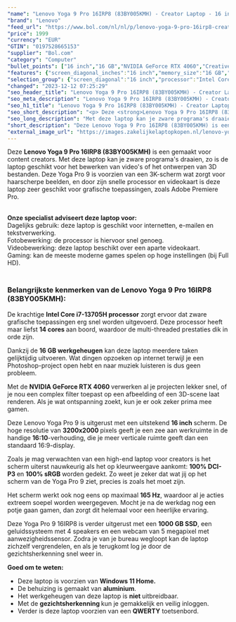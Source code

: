 ```yaml
---
"name": "Lenovo Yoga 9 Pro 16IRP8 (83BY005KMH) - Creator Laptop - 16 inch"
"brand": "Lenovo"
"feed_url": "https://www.bol.com/nl/nl/p/lenovo-yoga-9-pro-16irp8-creator-laptop-16-inch/9300000151986214"
"price": 1999
"currency": "EUR"
"GTIN": "0197528665153"
"supplier": "Bol.com"
"category": "Computer"
"bullet_points": ["16 inch","16 GB","NVIDIA GeForce RTX 4060","Creative"]
"features": {"screen_diagonal_inches":"16 inch","memory_size":"16 GB","graphics_card":"NVIDIA GeForce RTX 4060","purpose_laptop":"Creative"}
"selection_group": {"screen_diagonal":"16 inch","processor":"Intel Core i7","changed_price_past_3_days":false,"product_family":"Yoga"}
"changed": "2023-12-12 07:25:29"
"seo_header_title": "Lenovo Yoga 9 Pro 16IRP8 (83BY005KMH) - Creator Laptop - 16 inch"
"seo_meta_description": "Lenovo Yoga 9 Pro 16IRP8 (83BY005KMH) - Creator Laptop - 16 inch"
"seo_h1_title": "Lenovo Yoga 9 Pro 16IRP8 (83BY005KMH) - Creator Laptop - 16 inch"
"seo_short_description": "<p> Deze <strong>Lenovo Yoga 9 Pro 16IRP8 (83BY005KMH)</strong> is een gemaakt voor content creators."
"seo_long_description": "Met deze laptop kan je zware programa's draaien, zo is de laptop geschikt voor het bewerken van video's of het ontwerpen van 3D bestanden. Deze Yoga Pro 9 is voorzien van een 3K-scherm wat zorgt voor haarscherpe beelden, en door zijn snelle processor en videokaart is deze laptop zeer geschikt voor grafische toepassingen, zoals Adobe Premiere Pro. </p> <p> <br /><strong>Onze specialist adviseert deze laptop voor:</strong><br />Dagelijks gebruik: deze laptop is geschikt voor internetten, e-mailen en tekstverwerking. <br />Fotobewerking: de processor is hiervoor snel genoeg. <br />Videobewerking: deze laptop beschikt over een aparte videokaart. <br />Gaming: kan de meeste moderne games spelen op hoge instellingen (bij Full HD). </p> <h3><br />Belangrijkste kenmerken van de Lenovo Yoga 9 Pro 16IRP8 (83BY005KMH):</h3> <p> De krachtige <strong>Intel Core i7-13705H processor</strong> zorgt ervoor dat zware grafische toepassingen erg snel worden uitgevoerd. Deze processor heeft maar liefst <strong>14 cores </strong>aan boord, waardoor de multi-threaded prestaties dik in orde zijn. </p> <p> Dankzij de <strong>16 GB werkgeheugen</strong> kan deze laptop meerdere taken gelijktijdig uitvoeren. Wat dingen opzoeken op internet terwijl je een Photoshop-project open hebt en naar muziek luisteren is dus geen probleem. </p> <p> Met de <strong>NVIDIA GeForce RTX 4060 </strong>verwerken al je projecten lekker snel, of je nou een complex filter toepast op een afbeelding of een 3D-scene laat renderen. Als je wat ontspanning zoekt, kun je er ook zeker prima mee gamen. </p> <p> Deze Lenovo Yoga Pro 9 is uitgerust met een uitstekend <strong>16 inch </strong>scherm. De hoge resolutie van <strong>3200x2000 </strong>pixels geeft je een zee aan werkruimte in de handige <strong>16:10</strong>-verhouding, die je meer verticale ruimte geeft dan een standaard 16:9-display. </p> <p> Zoals je mag verwachten van een high-end laptop voor creators is het scherm uiterst nauwkeurig als het op kleurweergave aankomt: <strong>100% DCI-P3 </strong>en <strong>100% sRGB </strong>worden gedekt. Zo weet je zeker dat wat jij op het scherm van de Yoga Pro 9 ziet, precies is zoals het moet zijn. </p> <p> Het scherm werkt ook nog eens op maximaal <strong>165 Hz</strong>, waardoor al je acties extreem soepel worden weergegeven. Mocht je na de werkdag nog een potje gaan gamen, dan zorgt dit helemaal voor een heerlijke ervaring. </p> <p> Deze Yoga Pro 9 16IRP8 is verder uitgerust met een <strong>1000 GB SSD</strong>, een geluidssysteem met 4 speakers en een webcam van 5 megapixel met aanwezigheidssensor. Zodra je van je bureau wegloopt kan de laptop zichzelf vergrendelen, en als je terugkomt log je door de gezichtsherkenning snel weer in. </p> <p> <strong>Goed om te weten:</strong> </p> <ul> <li>Deze laptop is voorzien van <strong>Windows 11 Home. </strong></li> <li>De behuizing is gemaakt van <strong>aluminium</strong>. </li> <li>Het werkgeheugen van deze laptop is <strong>niet </strong>uitbreidbaar. </li> <li>Met de <strong>gezichtsherkenning </strong>kun je gemakkelijk en veilig inloggen. </li> <li>Verder is deze laptop voorzien van een <strong>QWERTY</strong> toetsenbord. </li> </ul>"
"short_description": "Deze Lenovo Yoga 9 Pro 16IRP8 (83BY005KMH) is een gemaakt voor content creators. Met deze laptop kan je zware programa's draaien, zo is de laptop geschikt voor het bewerken van video's of het ontwerpen van 3D bestanden. Deze Yoga Pro 9 is voorzien van een 3K-scherm wat zorgt voor haarscherpe beelden, en door zijn snelle processor en videokaart is deze laptop zeer geschikt voor grafische toepassingen, zoals Adobe Premiere Pro. Onze specialist adviseert deze laptop voor: Dagelijks gebruik: deze laptop is geschikt voor internetten, e-mailen en tekstverwerking. Fotobewerking: de processor is hiervoor snel genoeg. Videobewerking: deze laptop beschikt over een aparte videokaart. Gaming: kan de meeste moderne games spelen op hoge instellingen (bij Full HD). Belangrijkste kenmerken van de Lenovo Yoga 9 Pro 16IRP8 (83BY005KMH): De krachtige Intel Core i7-13705H processor zorgt ervoor dat zware grafische toepassingen erg snel worden uitgevoerd. Deze processor heeft maar liefst 14 cores aan boord, waardoor de multi-threaded prestaties dik in orde zijn. Dankzij de 16 GB werkgeheugen kan deze laptop meerdere taken gelijktijdig uitvoeren. Wat dingen opzoeken op internet terwijl je een Photoshop-project open hebt en naar muziek luisteren is dus geen probleem. Met de NVIDIA GeForce RTX 4060 verwerken al je projecten lekker snel, of je nou een complex filter toepast op een afbeelding of een 3D-scene laat renderen. Als je wat ontspanning zoekt, kun je er ook zeker prima mee gamen. Deze Lenovo Yoga Pro 9 is uitgerust met een uitstekend 16 inch scherm. De hoge resolutie van 3200x2000 pixels geeft je een zee aan werkruimte in de handige 16:10-verhouding, die je meer verticale ruimte geeft dan een standaard 16:9-display. Zoals je mag verwachten van een high-end laptop voor creators is het scherm uiterst nauwkeurig als het op kleurweergave aankomt: 100% DCI-P3 en 100% sRGB worden gedekt. Zo weet je zeker dat wat jij op het scherm van de Yoga Pro 9 ziet, precies is zoals het moet zijn. Het scherm werkt ook nog eens op maximaal 165 Hz, waardoor al je acties extreem soepel worden weergegeven. Mocht je na de werkdag nog een potje gaan gamen, dan zorgt dit helemaal voor een heerlijke ervaring. Deze Yoga Pro 9 16IRP8 is verder uitgerust met een 1000 GB SSD, een geluidssysteem met 4 speakers en een webcam van 5 megapixel met aanwezigheidssensor. Zodra je van je bureau wegloopt kan de laptop zichzelf vergrendelen, en als je terugkomt log je door de gezichtsherkenning snel weer in. Goed om te weten: Deze laptop is voorzien van Windows 11 Home. De behuizing is gemaakt van aluminium. Het werkgeheugen van deze laptop is niet uitbreidbaar. Met de gezichtsherkenning kun je gemakkelijk en veilig inloggen. Verder is deze laptop voorzien van een QWERTY toetsenbord."
"external_image_url": "https://images.zakelijkelaptopkopen.nl/lenovo-yoga-9-pro-16irp8-creator-laptop-16-inch.webp"
---
```


<p> Deze <strong>Lenovo Yoga 9 Pro 16IRP8 (83BY005KMH)</strong> is een gemaakt voor content creators. Met deze laptop kan je zware programa's draaien, zo is de laptop geschikt voor het bewerken van video's of het ontwerpen van 3D bestanden. Deze Yoga Pro 9 is voorzien van een 3K-scherm wat zorgt voor haarscherpe beelden, en door zijn snelle processor en videokaart is deze laptop zeer geschikt voor grafische toepassingen, zoals Adobe Premiere Pro. </p> <p> <br /><strong>Onze specialist adviseert deze laptop voor:</strong><br />Dagelijks gebruik: deze laptop is geschikt voor internetten, e-mailen en tekstverwerking.<br />Fotobewerking: de processor is hiervoor snel genoeg.<br />Videobewerking: deze laptop beschikt over een aparte videokaart.<br />Gaming: kan de meeste moderne games spelen op hoge instellingen (bij Full HD). </p> <h3><br />Belangrijkste kenmerken van de Lenovo Yoga 9 Pro 16IRP8 (83BY005KMH):</h3> <p> De krachtige <strong>Intel Core i7-13705H processor</strong> zorgt ervoor dat zware grafische toepassingen erg snel worden uitgevoerd. Deze processor heeft maar liefst <strong>14 cores </strong>aan boord, waardoor de multi-threaded prestaties dik in orde zijn. </p> <p> Dankzij de <strong>16 GB werkgeheugen</strong> kan deze laptop meerdere taken gelijktijdig uitvoeren. Wat dingen opzoeken op internet terwijl je een Photoshop-project open hebt en naar muziek luisteren is dus geen probleem. </p> <p> Met de <strong>NVIDIA GeForce RTX 4060 </strong>verwerken al je projecten lekker snel, of je nou een complex filter toepast op een afbeelding of een 3D-scene laat renderen. Als je wat ontspanning zoekt, kun je er ook zeker prima mee gamen. </p> <p> Deze Lenovo Yoga Pro 9 is uitgerust met een uitstekend <strong>16 inch </strong>scherm. De hoge resolutie van <strong>3200x2000 </strong>pixels geeft je een zee aan werkruimte in de handige <strong>16:10</strong>-verhouding, die je meer verticale ruimte geeft dan een standaard 16:9-display. </p> <p> Zoals je mag verwachten van een high-end laptop voor creators is het scherm uiterst nauwkeurig als het op kleurweergave aankomt: <strong>100% DCI-P3 </strong>en <strong>100% sRGB </strong>worden gedekt. Zo weet je zeker dat wat jij op het scherm van de Yoga Pro 9 ziet, precies is zoals het moet zijn. </p> <p> Het scherm werkt ook nog eens op maximaal <strong>165 Hz</strong>, waardoor al je acties extreem soepel worden weergegeven. Mocht je na de werkdag nog een potje gaan gamen, dan zorgt dit helemaal voor een heerlijke ervaring. </p> <p> Deze Yoga Pro 9 16IRP8 is verder uitgerust met een <strong>1000 GB SSD</strong>, een geluidssysteem met 4 speakers en een webcam van 5 megapixel met aanwezigheidssensor. Zodra je van je bureau wegloopt kan de laptop zichzelf vergrendelen, en als je terugkomt log je door de gezichtsherkenning snel weer in. </p> <p> <strong>Goed om te weten:</strong> </p> <ul> <li>Deze laptop is voorzien van <strong>Windows 11 Home.</strong></li> <li>De behuizing is gemaakt van <strong>aluminium</strong>.</li> <li>Het werkgeheugen van deze laptop is <strong>niet </strong>uitbreidbaar.</li> <li>Met de <strong>gezichtsherkenning </strong>kun je gemakkelijk en veilig inloggen.</li> <li>Verder is deze laptop voorzien van een <strong>QWERTY</strong> toetsenbord.</li> </ul>